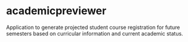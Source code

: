 # academicpreviewer
Application to generate projected student course registration for future semesters based on curricular information and current academic status.
